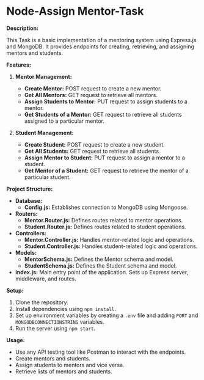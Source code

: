 # Node-Assign Mentor-Task

**Description:**

This Task is a basic implementation of a mentoring system using Express.js and MongoDB. It provides endpoints for creating, retrieving, and assigning mentors and students.

**Features:**

1. **Mentor Management:**
   - **Create Mentor:** POST request to create a new mentor.
   - **Get All Mentors:** GET request to retrieve all mentors.
   - **Assign Students to Mentor:** PUT request to assign students to a mentor.
   - **Get Students of a Mentor:** GET request to retrieve all students assigned to a particular mentor.

2. **Student Management:**
   - **Create Student:** POST request to create a new student.
   - **Get All Students:** GET request to retrieve all students.
   - **Assign Mentor to Student:** PUT request to assign a mentor to a student.
   - **Get Mentor of a Student:** GET request to retrieve the mentor of a particular student.

**Project Structure:**

- **Database:**
  - **Config.js:** Establishes connection to MongoDB using Mongoose.
- **Routers:**
  - **Mentor.Router.js:** Defines routes related to mentor operations.
  - **Student.Router.js:** Defines routes related to student operations.
- **Controllers:**
  - **Mentor.Controller.js:** Handles mentor-related logic and operations.
  - **Student.Controller.js:** Handles student-related logic and operations.
- **Models:**
  - **MentorSchema.js:** Defines the Mentor schema and model.
  - **StudentSchema.js:** Defines the Student schema and model.
- **index.js:** Main entry point of the application. Sets up Express server, middleware, and routes.

**Setup:**

1. Clone the repository.
2. Install dependencies using `npm install`.
3. Set up environment variables by creating a `.env` file and adding `PORT` and `MONGODBCONNECTIONSTRING` variables.
4. Run the server using `npm start`.

**Usage:**

- Use any API testing tool like Postman to interact with the endpoints.
- Create mentors and students.
- Assign students to mentors and vice versa.
- Retrieve lists of mentors and students.

